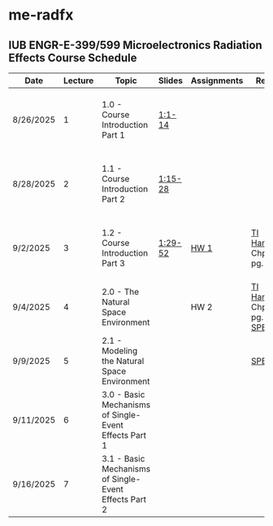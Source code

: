 # me-radfx
## IUB ENGR-E-399/599 Microelectronics Radiation Effects Course Schedule

|Date|Lecture|Topic|Slides|Assignments|Reading|Due|Video Link|
|---|---|---|---|---|---|---|---|
|8/26/2025|1|1.0 - Course Introduction Part 1|[1:1-14](../Slides/01-Course_Introduction/01-Course_Introduction.pdf)||||[1.0 - ME RADFX Lecture 1: Course Introduction Part 1](https://iu.mediaspace.kaltura.com/media/t/1_62r6bi8z)|
|8/28/2025|2|1.1 - Course Introduction Part 2|[1:15-28](../Slides/01-Course_Introduction/01-Course_Introduction.pdf)||||[1.1 - ME RADFX Lecture 2: Course Introduction Part 2](https://iu.mediaspace.kaltura.com/media/t/1_ypdppb1t)|
|9/2/2025|3|1.2 - Course Introduction Part 3|[1:29-52](../Slides/01-Course_Introduction/01-Course_Introduction.pdf)|[HW 1](../HW/HW_01.md)|[TI Handbook](../Reference_Material/radeffects_handbook_TI.pdf): Chp. 1, pg. 4-24||[1.1 - ME RADFX Lecture 3: Course Introduction Part 3]()|
|9/4/2025|4|2.0 - The Natural Space Environment|[]()|HW 2|[TI Handbook](../Reference_Material/radeffects_handbook_TI.pdf): Chp. 2, pg. 25-37 <br /> [SPENVIS](https://www.spenvis.oma.be/intro.php)|[HW 1](../HW/HW_01.md)||
|9/9/2025|5|2.1 - Modeling the Natural Space Environment|||[SPENVIS](https://www.spenvis.oma.be/intro.php)|Quiz 1||
|9/11/2025|6|3.0 - Basic Mechanisms of Single-Event Effects Part 1||||HW 2||
|9/16/2025|7|3.1 - Basic Mechanisms of Single-Event Effects Part 2||||||